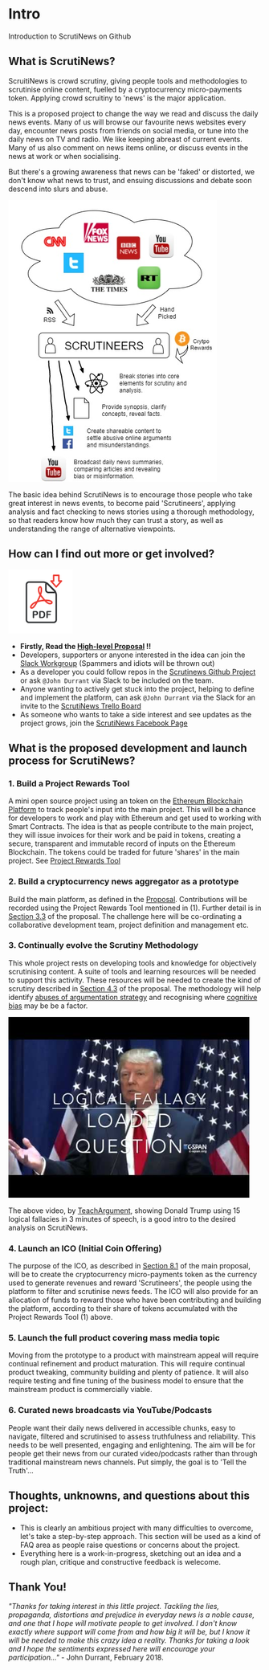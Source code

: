 # Intro
Introduction to ScrutiNews on Github

## What is ScrutiNews?
ScruitiNews is crowd scrutiny, giving people tools and methodologies to scrutinise online content, fuelled by a cryptocurrency micro-payments token. Applying crowd scruitiny to 'news' is the major application.

This is a proposed project to change the way we read and discuss the daily news events.  Many of us will browse our favourite news websites every day, encounter news posts from friends on social media, or tune into the daily news on TV and radio. We like keeping abreast of current events. Many of us also comment on news items online, or discuss events in the news at work or when socialising.

But there's a growing awareness that news can be 'faked' or distorted, we don't know what news to trust, and ensuing discussions and debate soon descend into slurs and abuse.

<img src="drawio_scrutinews.jpg">

The basic idea behind ScrutiNews is to encourage those people who take great interest in news events, to become paid 'Scrutineers', applying analysis and fact checking to news stories using a thorough methodology, so that readers know how much they can trust a story, as well as understanding the range of alternative viewpoints.

## How can I find out more or get involved?
<a href="https://github.com/ScrutiNews/proposal/blob/master/ScrutiNewsProposal-v1.0.1.pdf">[![pdf](pdf_icon.png)](https://github.com/ScrutiNews/proposal/blob/master/ScrutiNewsProposal-v1.0.1.pdf)</a>
* **Firstly, Read the [High-level Proposal](https://github.com/ScrutiNews/proposal/blob/master/README.md) !!**
* Developers, supporters or anyone interested in the idea can join the [Slack Workgroup](https://join.slack.com/t/scrutinews/shared_invite/enQtMzI0MTk4MjY0MjEzLTVlNTBkYTg0ZjdlYTcxZTBkY2I0ZmNlNGU5MzE4ZjhkODE1ZDgxMTViYzUxMWU3MTk4MDBkNTQ2YjVjYTRlNTY) (Spammers and idiots will be thrown out)
* As a developer you could follow repos in the [Scrutinews Github Project](https://github.com/ScrutiNews) or ask `@John Durrant` via Slack to be included on the team.
* Anyone wanting to actively get stuck into the project, helping to define and implement the platform, can ask `@John Durrant` via the Slack for an invite to the [ScrutiNews Trello Board](https://trello.com/scrutinews)
* As someone who wants to take a side interest and see updates as the project grows, join the [ScrutiNews Facebook Page](https://www.facebook.com/scrutinews)

## What is the proposed development and launch process for ScrutiNews?

### 1. Build a Project Rewards Tool
A mini open source project using an token on the [Ethereum Blockchain Platform](https://www.ethereum.org/) to track people's input into the main project. This will be a chance for developers to work and play with Ethereum and get used to working with Smart Contracts. The idea is that as people contribute to the main project, they will issue invoices for their work and be paid in tokens, creating a secure, transparent and immutable record of inputs on the Ethereum Blockchain. The tokens could be traded for future 'shares' in the main project. See [Project Rewards Tool](https://github.com/ScrutiNews/proposal/blob/master/appendix-I-project-rewards-tool.md) 

### 2. Build a cryptocurrency news aggregator as a prototype
Build the main platform, as defined in the [Proposal](https://github.com/ScrutiNews/proposal/blob/master/README.md). Contributions will be recorded using the Project Rewards Tool mentioned in (1). Further detail is in [Section 3.3](https://github.com/ScrutiNews/proposal/blob/master/project-description.md#33-cryptoassets---initial-use-case-for-the-scrutinews-platform) of the proposal. The challenge here will be co-ordinating a collaborative development team, project definition and management etc. 

### 3. Continually evolve the Scrutiny Methodology
This whole project rests on developing tools and knowledge for objectively scrutinising content. A suite of tools and learning resources will be needed to support this activity. These resources will be needed to create the kind of scrutiny described in [Section 4.3](https://github.com/ScrutiNews/proposal/blob/master/how-platform-and-features.md#43-scrutineers) of the proposal. The methodology will help identify [abuses of argumentation strategy](https://en.wikipedia.org/wiki/List_of_fallacies) and recognising where [cognitive bias](https://en.wikipedia.org/wiki/List_of_cognitive_biases) may be be a factor. 

[<img src="DonaldTrumpLogicalFallacies.jpg">](https://www.youtube.com/watch?v=w2CxDu7jiyE "Donald Trump: 15 Logical fallacies in 3 minutes")

The above video, by [TeachArgument](http://teachargument.com), showing Donald Trump using 15 logical fallacies in 3 minutes of speech, is a good intro to the desired analysis on ScrutiNews.

### 4. Launch an ICO (Initial Coin Offering)
The purpose of the ICO, as described in [Section 8.1](https://github.com/ScrutiNews/proposal/blob/master/business-considerations.md#81-funding-and-proposed-ico) of the main proposal, will be to create the cryptocurrency micro-payments token as the currency used to generate revenues and reward 'Scrutineers', the people using the platform to filter and scrutinise news feeds. The ICO will also provide for an allocation of funds to reward those who have been contributing and building the platform, according to their share of tokens accumulated with the Project Rewards Tool (1) above.

### 5. Launch the full product covering mass media topic
Moving from the prototype to a product with mainstream appeal will require continual refinement and product maturation. This will require continual product tweaking, community building and plenty of patience. It will also require testing and fine tuning of the business model to ensure that the mainstream product is commercially viable. 

### 6. Curated news broadcasts via YouTube/Podcasts
People want their daily news delivered in accessible chunks, easy to navigate, filtered and scrutinised to assess truthfulness and reliability. This needs to be well presented, engaging and enlightening. The aim will be for people get their news from our curated video/podcasts rather than through traditional mainstream news channels. Put simply, the goal is to 'Tell the Truth'... 

## Thoughts, unknowns, and questions about this project:
* This is clearly an ambitious project with many difficulties to overcome, let's take a step-by-step approach. This section will be used as a kind of FAQ area as people raise questions or concerns about the project.
* Everything here is a work-in-progress, sketching out an idea and a rough plan, critique and constructive feedback is welecome.

## Thank You!
*"Thanks for taking interest in this little project. Tackling the lies, propaganda, distortions and prejudice in everyday news is a noble cause, and one that I hope will motivate people to get involved. I don't know exactly where support will come from and how big it will be, but I know it will be needed to make this crazy idea a reality. Thanks for taking a look and I hope the sentiments expressed here will encourage your participation..."* -  John Durrant, February 2018.
